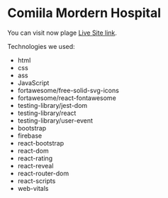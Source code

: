 # Comiila Mordern Hospital 


You can visit now plage [Live Site link](https://assignment-10-9b115.web.app).

Technologies we used:
- html
- css
- ass
- JavaScript
-  fortawesome/free-solid-svg-icons
-  fortawesome/react-fontawesome
-  testing-library/jest-dom
-  testing-library/react
-  testing-library/user-event
-  bootstrap
-  firebase
-  react-bootstrap
-  react-dom
-  react-rating
-  react-reveal
-  react-router-dom
-  react-scripts
-  web-vitals